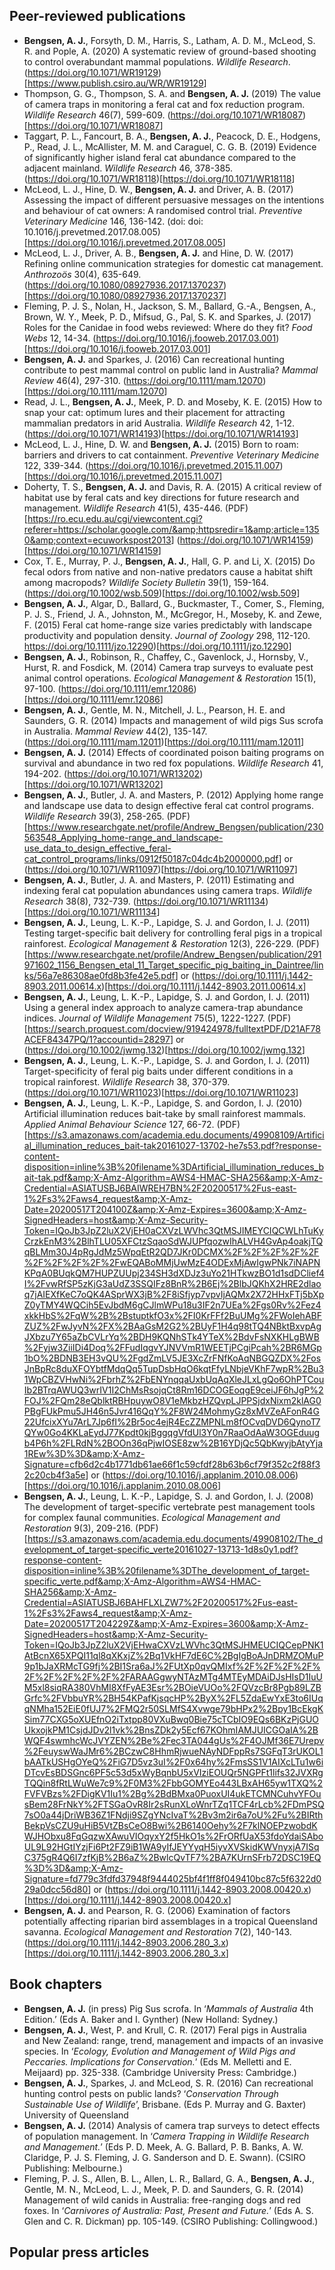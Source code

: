 Peer-reviewed publications
--------------------------

-   **Bengsen, A. J.**, Forsyth, D. M., Harris, S., Latham, A. D. M.,
    McLeod, S. R. and Pople, A. (2020) A systematic review of
    ground-based shooting to control overabundant mammal populations.
    *Wildlife Research*.
    (<a href="https://doi.org/10.1071/WR19129" class="uri">https://doi.org/10.1071/WR19129</a>)\[<a href="https://www.publish.csiro.au/WR/WR19129" class="uri">https://www.publish.csiro.au/WR/WR19129</a>\]
-   Thompson, G. G., Thompson, S. A. and **Bengsen, A. J.** (2019) The
    value of camera traps in monitoring a feral cat and fox reduction
    program. *Wildlife Research* 46(7), 599-609.
    (<a href="https://doi.org/10.1071/WR18087" class="uri">https://doi.org/10.1071/WR18087</a>)\[<a href="https://doi.org/10.1071/WR18087" class="uri">https://doi.org/10.1071/WR18087</a>\]
-   Taggart, P. L., Fancourt, B. A., **Bengsen, A. J.**, Peacock, D. E.,
    Hodgens, P., Read, J. L., McAllister, M. M. and Caraguel, C. G. B.
    (2019) Evidence of significantly higher island feral cat abundance
    compared to the adjacent mainland. *Wildlife Research* 46, 378-385.
    (<a href="https://doi.org/10.1071/WR18118" class="uri">https://doi.org/10.1071/WR18118</a>)\[<a href="https://doi.org/10.1071/WR18118" class="uri">https://doi.org/10.1071/WR18118</a>\]
-   McLeod, L. J., Hine, D. W., **Bengsen, A. J.** and Driver, A.
    B. (2017) Assessing the impact of different persuasive messages on
    the intentions and behaviour of cat owners: A randomised control
    trial. *Preventive Veterinary Medicine* 146, 136-142. (doi: doi:
    10.1016/j.prevetmed.2017.08.005)\[<a href="https://doi.org/10.1016/j.prevetmed.2017.08.005" class="uri">https://doi.org/10.1016/j.prevetmed.2017.08.005</a>\]
-   McLeod, L. J., Driver, A. B., **Bengsen, A. J.** and Hine, D.
    W. (2017) Refining online communication strategies for domestic cat
    management. *Anthrozoös* 30(4), 635-649.
    (<a href="https://doi.org/10.1080/08927936.2017.1370237" class="uri">https://doi.org/10.1080/08927936.2017.1370237</a>)\[<a href="https://doi.org/10.1080/08927936.2017.1370237" class="uri">https://doi.org/10.1080/08927936.2017.1370237</a>\]
-   Fleming, P. J. S., Nolan, H., Jackson, S. M., Ballard, G.-A.,
    Bengsen, A., Brown, W. Y., Meek, P. D., Mifsud, G., Pal, S. K. and
    Sparkes, J. (2017) Roles for the Canidae in food webs reviewed:
    Where do they fit? *Food Webs* 12, 14-34.
    (<a href="https://doi.org/10.1016/j.fooweb.2017.03.001" class="uri">https://doi.org/10.1016/j.fooweb.2017.03.001</a>)\[<a href="https://doi.org/10.1016/j.fooweb.2017.03.001" class="uri">https://doi.org/10.1016/j.fooweb.2017.03.001</a>\]
-   **Bengsen, A. J.** and Sparkes, J. (2016) Can recreational hunting
    contribute to pest mammal control on public land in Australia?
    *Mammal Review* 46(4), 297-310.
    (<a href="https://doi.org/10.1111/mam.12070" class="uri">https://doi.org/10.1111/mam.12070</a>)\[<a href="https://doi.org/10.1111/mam.12070" class="uri">https://doi.org/10.1111/mam.12070</a>\]
-   Read, J. L., **Bengsen, A. J.**, Meek, P. D. and Moseby, K.
    E. (2015) How to snap your cat: optimum lures and their placement
    for attracting mammalian predators in arid Australia. *Wildlife
    Research* 42, 1-12.
    (<a href="https://doi.org/10.1071/WR14193" class="uri">https://doi.org/10.1071/WR14193</a>)\[<a href="https://doi.org/10.1071/WR14193" class="uri">https://doi.org/10.1071/WR14193</a>\]
-   McLeod, L. J., Hine, D. W. and **Bengsen, A. J.** (2015) Born to
    roam: barriers and drivers to cat containment. *Preventive
    Veterinary Medicine* 122, 339-344.
    (<a href="https://doi.org/10.1016/j.prevetmed.2015.11.007" class="uri">https://doi.org/10.1016/j.prevetmed.2015.11.007</a>)\[<a href="https://doi.org/10.1016/j.prevetmed.2015.11.007" class="uri">https://doi.org/10.1016/j.prevetmed.2015.11.007</a>\]
-   Doherty, T. S., **Bengsen, A. J.** and Davis, R. A. (2015) A
    critical review of habitat use by feral cats and key directions for
    future research and management. *Wildlife Research* 41(5), 435-446.
    (PDF)\[<a href="https://ro.ecu.edu.au/cgi/viewcontent.cgi?referer=https://scholar.google.com/&amp;httpsredir=1&amp;article=1350&amp;context=ecuworkspost2013" class="uri">https://ro.ecu.edu.au/cgi/viewcontent.cgi?referer=https://scholar.google.com/&amp;httpsredir=1&amp;article=1350&amp;context=ecuworkspost2013</a>\]
    (<a href="https://doi.org/10.1071/WR14159" class="uri">https://doi.org/10.1071/WR14159</a>)\[<a href="https://doi.org/10.1071/WR14159" class="uri">https://doi.org/10.1071/WR14159</a>\]
-   Cox, T. E., Murray, P. J., **Bengsen, A. J.**, Hall, G. P. and
    Li, X. (2015) Do fecal odors from native and non-native predators
    cause a habitat shift among macropods? *Wildlife Society Bulletin*
    39(1), 159-164.
    (<a href="https://doi.org/10.1002/wsb.509" class="uri">https://doi.org/10.1002/wsb.509</a>)\[<a href="https://doi.org/10.1002/wsb.509" class="uri">https://doi.org/10.1002/wsb.509</a>\]
-   **Bengsen, A. J.**, Algar, D., Ballard, G., Buckmaster, T., Comer,
    S., Fleming, P. J. S., Friend, J. A., Johnston, M., McGregor, H.,
    Moseby, K. and Zewe, F. (2015) Feral cat home-range size varies
    predictably with landscape productivity and population density.
    *Journal of Zoology* 298, 112-120.
    <a href="https://doi.org/10.1111/jzo.12290" class="uri">https://doi.org/10.1111/jzo.12290</a>)\[<a href="https://doi.org/10.1111/jzo.12290" class="uri">https://doi.org/10.1111/jzo.12290</a>\]
-   **Bengsen, A. J.**, Robinson, R., Chaffey, C., Gavenlock, J.,
    Hornsby, V., Hurst, R. and Fosdick, M. (2014) Camera trap surveys to
    evaluate pest animal control operations. *Ecological Management &
    Restoration* 15(1), 97-100.
    (<a href="https://doi.org/10.1111/emr.12086" class="uri">https://doi.org/10.1111/emr.12086</a>)\[<a href="https://doi.org/10.1111/emr.12086" class="uri">https://doi.org/10.1111/emr.12086</a>\]
-   **Bengsen, A. J.**, Gentle, M. N., Mitchell, J. L., Pearson, H. E.
    and Saunders, G. R. (2014) Impacts and management of wild pigs Sus
    scrofa in Australia. *Mammal Review* 44(2), 135-147.
    (<a href="https://doi.org/10.1111/mam.12011" class="uri">https://doi.org/10.1111/mam.12011</a>)\[<a href="https://doi.org/10.1111/mam.12011" class="uri">https://doi.org/10.1111/mam.12011</a>\]
-   **Bengsen, A. J.** (2014) Effects of coordinated poison baiting
    programs on survival and abundance in two red fox populations.
    *Wildlife Research* 41, 194-202.
    (<a href="https://doi.org/10.1071/WR13202" class="uri">https://doi.org/10.1071/WR13202</a>)\[<a href="https://doi.org/10.1071/WR13202" class="uri">https://doi.org/10.1071/WR13202</a>\]
-   **Bengsen, A. J.**, Butler, J. A. and Masters, P. (2012) Applying
    home range and landscape use data to design effective feral cat
    control programs. *Wildlife Research* 39(3), 258-265.
    (PDF)\[<a href="https://www.researchgate.net/profile/Andrew_Bengsen/publication/230563548_Applying_home-range_and_landscape-use_data_to_design_effective_feral-cat_control_programs/links/0912f50187c04dc4b2000000.pdf" class="uri">https://www.researchgate.net/profile/Andrew_Bengsen/publication/230563548_Applying_home-range_and_landscape-use_data_to_design_effective_feral-cat_control_programs/links/0912f50187c04dc4b2000000.pdf</a>\]
    or
    (<a href="https://doi.org/10.1071/WR11097" class="uri">https://doi.org/10.1071/WR11097</a>)\[<a href="https://doi.org/10.1071/WR11097" class="uri">https://doi.org/10.1071/WR11097</a>\]
-   **Bengsen, A. J.**, Butler, J. A. and Masters, P. (2011) Estimating
    and indexing feral cat population abundances using camera traps.
    *Wildlife Research* 38(8), 732-739.
    (<a href="https://doi.org/10.1071/WR11134" class="uri">https://doi.org/10.1071/WR11134</a>)\[<a href="https://doi.org/10.1071/WR11134" class="uri">https://doi.org/10.1071/WR11134</a>\]
-   **Bengsen, A. J.**, Leung, L. K.-P., Lapidge, S. J. and Gordon, I.
    J. (2011) Testing target-specific bait delivery for controlling
    feral pigs in a tropical rainforest. *Ecological Management &
    Restoration* 12(3), 226-229.
    (PDF)\[<a href="https://www.researchgate.net/profile/Andrew_Bengsen/publication/291971602_1156_Bengsen_etal_11_Target_specific_pig_baiting_in_Daintree/links/56a7e86308ae0fd8b3fe42e5.pdf" class="uri">https://www.researchgate.net/profile/Andrew_Bengsen/publication/291971602_1156_Bengsen_etal_11_Target_specific_pig_baiting_in_Daintree/links/56a7e86308ae0fd8b3fe42e5.pdf</a>\]
    or
    (<a href="https://doi.org/10.1111/j.1442-8903.2011.00614.x" class="uri">https://doi.org/10.1111/j.1442-8903.2011.00614.x</a>)\[<a href="https://doi.org/10.1111/j.1442-8903.2011.00614.x" class="uri">https://doi.org/10.1111/j.1442-8903.2011.00614.x</a>\]
-   **Bengsen, A. J.**, Leung, L. K.-P., Lapidge, S. J. and Gordon, I.
    J. (2011) Using a general index approach to analyze camera-trap
    abundance indices. *Journal of Wildlife Management* 75(5),
    1222-1227.
    (PDF)\[<a href="https://search.proquest.com/docview/919424978/fulltextPDF/D21AF78ACEF84347PQ/1?accountid=28297" class="uri">https://search.proquest.com/docview/919424978/fulltextPDF/D21AF78ACEF84347PQ/1?accountid=28297</a>\]
    or
    (<a href="https://doi.org/10.1002/jwmg.132" class="uri">https://doi.org/10.1002/jwmg.132</a>)\[<a href="https://doi.org/10.1002/jwmg.132" class="uri">https://doi.org/10.1002/jwmg.132</a>\]
-   **Bengsen, A. J.**, Leung, L. K.-P., Lapidge, S. J. and Gordon, I.
    J. (2011) Target-specificity of feral pig baits under different
    conditions in a tropical rainforest. *Wildlife Research* 38,
    370-379.
    (<a href="https://doi.org/10.1071/WR11023" class="uri">https://doi.org/10.1071/WR11023</a>)\[<a href="https://doi.org/10.1071/WR11023" class="uri">https://doi.org/10.1071/WR11023</a>\]
-   **Bengsen, A. J.**, Leung, L. K.-P., Lapidge, S. and Gordon, I.
    J. (2010) Artificial illumination reduces bait-take by small
    rainforest mammals. *Applied Animal Behaviour Science* 127, 66-72.
    (PDF)\[<a href="https://s3.amazonaws.com/academia.edu.documents/49908109/Artificial_illumination_reduces_bait-tak20161027-13702-he7s53.pdf?response-content-disposition=inline%3B%20filename%3DArtificial_illumination_reduces_bait-tak.pdf&amp;X-Amz-Algorithm=AWS4-HMAC-SHA256&amp;X-Amz-Credential=ASIATUSBJ6BAIWREH7BN%2F20200517%2Fus-east-1%2Fs3%2Faws4_request&amp;X-Amz-Date=20200517T204100Z&amp;X-Amz-Expires=3600&amp;X-Amz-SignedHeaders=host&amp;X-Amz-Security-Token=IQoJb3JpZ2luX2VjEH0aCXVzLWVhc3QtMSJIMEYCIQCWLhTuKyCrzkEnM3%2BlhTLU05XFCtzSqaoSdWJUPfqozwIhALVH4GvAp4oakjTQqBLMm30J4pRgJdMz5WpqEtR2QD7JKr0DCMX%2F%2F%2F%2F%2F%2F%2F%2F%2F%2FwEQABoMMjUwMzE4ODExMjAwIgwPNk7iNAPNKPqA0BUqkQM7HUPZUUpj234SH3dXDJz3uYo21HTkwzBO1d1sdDClief4I%2FvwRfSP5zKjG3aUdZ3SSQIFz8BnR%2B6Ej%2BlbJQKhX2HRE2dlaoq7jAIEXfKeC7oQK4ASprWX3jB%2F8iSfjyp7vpvIjAQMx2X72HHxFTj5bXpZ0yTMY4WQCih5EvJbdM6gCJlmWPu18u3IF2n7UEa%2Fgs0Rv%2Fez4xkkHbS%2FqW%2B%2BstuptkfO3x%2FI0KrFFf2BuUMg%2FWoIehABFZUZ%2FwJyvN%2FX%2BAaGsM2G2%2BUyF1H4q98tTQ4NBktBxvpAgJXbzu7Y65aZbCVLrYq%2BDH9KQNhSTk4YTeX%2BdvFsNXKHLgBWB%2Fyjw3ZiiIDi4Doq%2FFudIqgvYJNVVmR1WEETjPCgiPcah%2BR6MGp1bO%2BDNB3EH3vQU%2FgdZmLV5JE3XcZrFNfKoAqNBGQZDX%2FosJnBpRc8duXFOYbtfMdqQq5TupDsbHqO6kqtFfyLNbjeVKhF7wpR%2Bu31WpCBZVHwNi%2FbrhZ%2FbENYnqqaUxbUqAqXleJLxLgQo6OhPTCouIb2BTrqAWUQ3wrIV1I2ChMsRsojqCt8Rm16DCOGEoqgE9ceiJF6hJgP%2FOJ%2FQm28eQblktRBHpuywO8V1eMkbzHZQvpLJPPSjdxNixm2klAG0PBgFUkPmu5JH46n5Jvr416QqY%2F8W24MohmyGz8xMVZeAFonR4G22UfcixXYu7ArL7Jp6fI%2Br5oc4ejR4EcZZMPNLm8fOCvqDVD6QynoT7QYw0Go4KKLaEydJ77Kpdt0kjBggqgVfdUl3Y0n7RaaOdAaW3OGEduugb4P6h%2FLRdN%2BOOn36qPjwIOSE8zw%2B16YDjQc5QbKwyjbAtyYja1REw%3D%3D&amp;X-Amz-Signature=cfb6d2c4b1771db61ae66f1c59cfdf28b63b6cf79f352c2f88f32c20cb4f3a5e" class="uri">https://s3.amazonaws.com/academia.edu.documents/49908109/Artificial_illumination_reduces_bait-tak20161027-13702-he7s53.pdf?response-content-disposition=inline%3B%20filename%3DArtificial_illumination_reduces_bait-tak.pdf&amp;X-Amz-Algorithm=AWS4-HMAC-SHA256&amp;X-Amz-Credential=ASIATUSBJ6BAIWREH7BN%2F20200517%2Fus-east-1%2Fs3%2Faws4_request&amp;X-Amz-Date=20200517T204100Z&amp;X-Amz-Expires=3600&amp;X-Amz-SignedHeaders=host&amp;X-Amz-Security-Token=IQoJb3JpZ2luX2VjEH0aCXVzLWVhc3QtMSJIMEYCIQCWLhTuKyCrzkEnM3%2BlhTLU05XFCtzSqaoSdWJUPfqozwIhALVH4GvAp4oakjTQqBLMm30J4pRgJdMz5WpqEtR2QD7JKr0DCMX%2F%2F%2F%2F%2F%2F%2F%2F%2F%2FwEQABoMMjUwMzE4ODExMjAwIgwPNk7iNAPNKPqA0BUqkQM7HUPZUUpj234SH3dXDJz3uYo21HTkwzBO1d1sdDClief4I%2FvwRfSP5zKjG3aUdZ3SSQIFz8BnR%2B6Ej%2BlbJQKhX2HRE2dlaoq7jAIEXfKeC7oQK4ASprWX3jB%2F8iSfjyp7vpvIjAQMx2X72HHxFTj5bXpZ0yTMY4WQCih5EvJbdM6gCJlmWPu18u3IF2n7UEa%2Fgs0Rv%2Fez4xkkHbS%2FqW%2B%2BstuptkfO3x%2FI0KrFFf2BuUMg%2FWoIehABFZUZ%2FwJyvN%2FX%2BAaGsM2G2%2BUyF1H4q98tTQ4NBktBxvpAgJXbzu7Y65aZbCVLrYq%2BDH9KQNhSTk4YTeX%2BdvFsNXKHLgBWB%2Fyjw3ZiiIDi4Doq%2FFudIqgvYJNVVmR1WEETjPCgiPcah%2BR6MGp1bO%2BDNB3EH3vQU%2FgdZmLV5JE3XcZrFNfKoAqNBGQZDX%2FosJnBpRc8duXFOYbtfMdqQq5TupDsbHqO6kqtFfyLNbjeVKhF7wpR%2Bu31WpCBZVHwNi%2FbrhZ%2FbENYnqqaUxbUqAqXleJLxLgQo6OhPTCouIb2BTrqAWUQ3wrIV1I2ChMsRsojqCt8Rm16DCOGEoqgE9ceiJF6hJgP%2FOJ%2FQm28eQblktRBHpuywO8V1eMkbzHZQvpLJPPSjdxNixm2klAG0PBgFUkPmu5JH46n5Jvr416QqY%2F8W24MohmyGz8xMVZeAFonR4G22UfcixXYu7ArL7Jp6fI%2Br5oc4ejR4EcZZMPNLm8fOCvqDVD6QynoT7QYw0Go4KKLaEydJ77Kpdt0kjBggqgVfdUl3Y0n7RaaOdAaW3OGEduugb4P6h%2FLRdN%2BOOn36qPjwIOSE8zw%2B16YDjQc5QbKwyjbAtyYja1REw%3D%3D&amp;X-Amz-Signature=cfb6d2c4b1771db61ae66f1c59cfdf28b63b6cf79f352c2f88f32c20cb4f3a5e</a>\]
    or
    (<a href="https://doi.org/10.1016/j.applanim.2010.08.006" class="uri">https://doi.org/10.1016/j.applanim.2010.08.006</a>)\[<a href="https://doi.org/10.1016/j.applanim.2010.08.006" class="uri">https://doi.org/10.1016/j.applanim.2010.08.006</a>\]
-   **Bengsen, A. J.**, Leung, L. K.-P., Lapidge, S. J. and Gordon, I.
    J. (2008) The development of target-specific vertebrate pest
    management tools for complex faunal communities. *Ecological
    Management and Restoration* 9(3), 209-216.
    (PDF)\[<a href="https://s3.amazonaws.com/academia.edu.documents/49908102/The_development_of_target-specific_verte20161027-13713-1d8s0y1.pdf?response-content-disposition=inline%3B%20filename%3DThe_development_of_target-specific_verte.pdf&amp;X-Amz-Algorithm=AWS4-HMAC-SHA256&amp;X-Amz-Credential=ASIATUSBJ6BAHFLXLZW7%2F20200517%2Fus-east-1%2Fs3%2Faws4_request&amp;X-Amz-Date=20200517T204229Z&amp;X-Amz-Expires=3600&amp;X-Amz-SignedHeaders=host&amp;X-Amz-Security-Token=IQoJb3JpZ2luX2VjEHwaCXVzLWVhc3QtMSJHMEUCIQCepPNK1AtBcnX65XPQI11ql8qXKxjZ%2Bq1VkHF7dE6C%2BgIgBoAJnDRMZOMuP9p1bJaXRMcTG9fj%2BI1Sra6aJ%2FUtXp0qvQMIxf%2F%2F%2F%2F%2F%2F%2F%2F%2F%2FARAAGgwyNTAzMTg4MTEyMDAiDJsHIsD1IuUM5xl8siqRA380VhMI8XfFyAE3Esr%2BOieVUOo%2FQVzcBr8Pgb89LZBGrfc%2FVbbuYR%2BH54KPafKjsqcHP%2ByX%2FL5ZdaEwYxE3to6IUqqNMha152EiE0fUJ7%2FMQ2r50SLMfS4Xvwge79bHPx2%2Bpy1BcEkgKSim77CXG5oXUEfnO2iTxtpp80VXuBwq0Bie75cTCbIO9EQs6BKzPjGUOUkxojkPM1CsjdJDv2l1vk%2BnsZDk2y5Ecf67KOhmIAMJUICGOaIA%2BWQF4swmhcWcJVYZEN%2Be%2Fec3TA044gUs%2F4OJMf36E7Urepv%2FeuyswWaJMr6%2BCzwC8HhmRjwueNAyNDFppRs7SGFqT3rUKOL1bAATkUSHgOYeQ%2FiG7D5vz3uI%2F0x64hy%2FmsSS1V1AIXcLTu1w6iDTcvEsBDSGnc6PF5c53d5xWyBqnbU5xVIziEOUQr5NGPFt1lifs32JVXRgTQQin8fRtLWuWe7c9%2F0M3%2FbbGOMYEo443LBxAH65yw1TXQ%2FVFVBzs%2FDigKV1Iu1%2Bg%2BdBMxa0PuoxUI4ukETCMNCuhvYFOusBem28FrNkY%2FTSGaOvR8Ir2sRunXLoWnrTZq1TCF4rLcb%2FDmPSQ7sO0a44jDriWB36Z1FNdji9SZgYNcIvaT%2Bv3m2ir6a7oU%2Fu%2BIRthBekpVsCZU9uHiB5VtZBsCeO8Bwi%2B6140Oehy%2F7klNOEPzwobdKWJHObxu8FqGqzwXAwuVIOqyxY2f5HkO1s%2FrORfUaX53fdoYdaiSAboUL9L92HGtIYzjFi6Pt2FZ9iB1WA9yIfJEYYyqH5iyvXVSkidKWVnyxjA7ISqC375gR4Q6I7zfKjB%2B6aZ%2BwlcQvTF7%2BA7KUrnSFrb72DSC19EQ%3D%3D&amp;X-Amz-Signature=fd779c3fdfd37948f9444025bf4f1ff8f049410bc87c5f6322d029a0dcc56d80" class="uri">https://s3.amazonaws.com/academia.edu.documents/49908102/The_development_of_target-specific_verte20161027-13713-1d8s0y1.pdf?response-content-disposition=inline%3B%20filename%3DThe_development_of_target-specific_verte.pdf&amp;X-Amz-Algorithm=AWS4-HMAC-SHA256&amp;X-Amz-Credential=ASIATUSBJ6BAHFLXLZW7%2F20200517%2Fus-east-1%2Fs3%2Faws4_request&amp;X-Amz-Date=20200517T204229Z&amp;X-Amz-Expires=3600&amp;X-Amz-SignedHeaders=host&amp;X-Amz-Security-Token=IQoJb3JpZ2luX2VjEHwaCXVzLWVhc3QtMSJHMEUCIQCepPNK1AtBcnX65XPQI11ql8qXKxjZ%2Bq1VkHF7dE6C%2BgIgBoAJnDRMZOMuP9p1bJaXRMcTG9fj%2BI1Sra6aJ%2FUtXp0qvQMIxf%2F%2F%2F%2F%2F%2F%2F%2F%2F%2FARAAGgwyNTAzMTg4MTEyMDAiDJsHIsD1IuUM5xl8siqRA380VhMI8XfFyAE3Esr%2BOieVUOo%2FQVzcBr8Pgb89LZBGrfc%2FVbbuYR%2BH54KPafKjsqcHP%2ByX%2FL5ZdaEwYxE3to6IUqqNMha152EiE0fUJ7%2FMQ2r50SLMfS4Xvwge79bHPx2%2Bpy1BcEkgKSim77CXG5oXUEfnO2iTxtpp80VXuBwq0Bie75cTCbIO9EQs6BKzPjGUOUkxojkPM1CsjdJDv2l1vk%2BnsZDk2y5Ecf67KOhmIAMJUICGOaIA%2BWQF4swmhcWcJVYZEN%2Be%2Fec3TA044gUs%2F4OJMf36E7Urepv%2FeuyswWaJMr6%2BCzwC8HhmRjwueNAyNDFppRs7SGFqT3rUKOL1bAATkUSHgOYeQ%2FiG7D5vz3uI%2F0x64hy%2FmsSS1V1AIXcLTu1w6iDTcvEsBDSGnc6PF5c53d5xWyBqnbU5xVIziEOUQr5NGPFt1lifs32JVXRgTQQin8fRtLWuWe7c9%2F0M3%2FbbGOMYEo443LBxAH65yw1TXQ%2FVFVBzs%2FDigKV1Iu1%2Bg%2BdBMxa0PuoxUI4ukETCMNCuhvYFOusBem28FrNkY%2FTSGaOvR8Ir2sRunXLoWnrTZq1TCF4rLcb%2FDmPSQ7sO0a44jDriWB36Z1FNdji9SZgYNcIvaT%2Bv3m2ir6a7oU%2Fu%2BIRthBekpVsCZU9uHiB5VtZBsCeO8Bwi%2B6140Oehy%2F7klNOEPzwobdKWJHObxu8FqGqzwXAwuVIOqyxY2f5HkO1s%2FrORfUaX53fdoYdaiSAboUL9L92HGtIYzjFi6Pt2FZ9iB1WA9yIfJEYYyqH5iyvXVSkidKWVnyxjA7ISqC375gR4Q6I7zfKjB%2B6aZ%2BwlcQvTF7%2BA7KUrnSFrb72DSC19EQ%3D%3D&amp;X-Amz-Signature=fd779c3fdfd37948f9444025bf4f1ff8f049410bc87c5f6322d029a0dcc56d80</a>\]
    or
    (<a href="https://doi.org/10.1111/j.1442-8903.2008.00420.x" class="uri">https://doi.org/10.1111/j.1442-8903.2008.00420.x</a>)\[<a href="https://doi.org/10.1111/j.1442-8903.2008.00420.x" class="uri">https://doi.org/10.1111/j.1442-8903.2008.00420.x</a>\]
-   **Bengsen, A. J.** and Pearson, R. G. (2006) Examination of factors
    potentially affecting riparian bird assemblages in a tropical
    Queensland savanna. *Ecological Management and Restoration* 7(2),
    140-143.
    (<a href="https://doi.org/10.1111/j.1442-8903.2006.280_3.x" class="uri">https://doi.org/10.1111/j.1442-8903.2006.280_3.x</a>)\[<a href="https://doi.org/10.1111/j.1442-8903.2006.280_3.x" class="uri">https://doi.org/10.1111/j.1442-8903.2006.280_3.x</a>\]

Book chapters
-------------

-   **Bengsen, A. J.** (in press) Pig Sus scrofa. In ‘*Mammals of
    Australia* 4th Edition.’ (Eds A. Baker and I. Gynther) (New Holland:
    Sydney.)
-   **Bengsen, A. J.**, West, P. and Krull, C. R. (2017) Feral pigs in
    Australia and New Zealand: range, trend, management and impacts of
    an invasive species. In ‘*Ecology, Evolution and Management of Wild
    Pigs and Peccaries. Implications for Conservation.*’ (Eds M.
    Melletti and E. Meijaard) pp. 325-338. (Cambridge University Press:
    Cambridge.)
-   **Bengsen, A. J.**, Sparkes, J. and McLeod, S. R. (2016) Can
    recreational hunting control pests on public lands? ‘*Conservation
    Through Sustainable Use of Wildlife*’, Brisbane. (Eds P. Murray
    and G. Baxter) University of Queensland
-   **Bengsen, A. J.** (2014) Analysis of camera trap surveys to detect
    effects of population management. In ‘*Camera Trapping in Wildlife
    Research and Management.*’ (Eds P. D. Meek, A. G. Ballard, P. B.
    Banks, A. W. Claridge, P. J. S. Fleming, J. G. Sanderson and D. E.
    Swann). (CSIRO Publishing: Melbourne.)
-   Fleming, P. J. S., Allen, B. L., Allen, L. R., Ballard, G. A.,
    **Bengsen, A. J.**, Gentle, M. N., McLeod, L. J., Meek, P. D. and
    Saunders, G. R. (2014) Management of wild canids in Australia:
    free-ranging dogs and red foxes. In ‘*Carnivores of Australia: Past,
    Present and Future.*’ (Eds A. S. Glen and C. R. Dickman)
    pp. 105-149. (CSIRO Publishing: Collingwood.)

Popular press articles
----------------------
